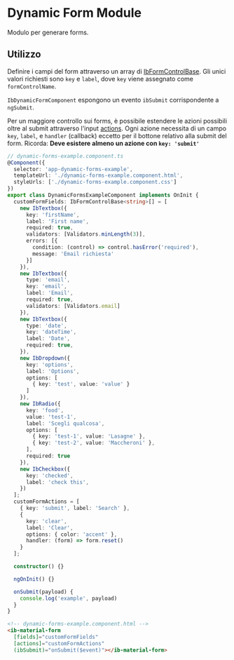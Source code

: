 # Dynamic Form Module

Modulo per generare forms.

## Utilizzo

Definire i campi del form attraverso un array di [IbFormControlBase](/classes/IbFormControlBase.html). Gli unici valori richiesti sono `key` e `label`, dove `key` viene assegnato come `formControlName`.

`IbDynamicFormComponent` espongono un evento `ibSubmit` corrispondente a `ngSubmit`.

Per un maggiore controllo sui forms, è possibile estendere le azioni possibili oltre al submit attraverso l'input [actions](/interfaces/FormAction.html).
Ogni azione necessita di un campo `key`, `label`, e `handler` (callback) eccetto per il bottone relativo alla submit del form. Ricorda: **Deve esistere almeno un azione con `key: 'submit'`**

```typescript
// dynamic-forms-example.component.ts
@Component({
  selector: 'app-dynamic-forms-example',
  templateUrl: './dynamic-forms-example.component.html',
  styleUrls: ['./dynamic-forms-example.component.css']
})
export class DynamicFormsExampleComponent implements OnInit {
  customFormFields: IbFormControlBase<string>[] = [
    new IbTextbox({
      key: 'firstName',
      label: 'First name',
      required: true,
      validators: [Validators.minLength(3)],
      errors: [{
        condition: (control) => control.hasError('required'),
        message: 'Email richiesta'
      }]
    }),
    new IbTextbox({
      type: 'email',
      key: 'email',
      label: 'Email',
      required: true,
      validators: [Validators.email]
    }),
    new IbTextbox({
      type: 'date',
      key: 'dateTime',
      label: 'Date',
      required: true,
    }),
    new IbDropdown({
      key: 'options',
      label: 'Options',
      options: [
        { key: 'test', value: 'value' }
      ]
    }),
    new IbRadio({
      key: 'food',
      value: 'test-1',
      label: 'Scegli qualcosa',
      options: [
        { key: 'test-1', value: 'Lasagne' },
        { key: 'test-2', value: 'Maccheroni' },
      ],
      required: true
    }),
    new IbCheckbox({
      key: 'checked',
      label: 'check this',
    })
  ];
  customFormActions = [
    { key: 'submit', label: 'Search' },
    {
      key: 'clear',
      label: 'Clear',
      options: { color: 'accent' },
      handler: (form) => form.reset()
    }
  ];

  constructor() {}

  ngOnInit() {}

  onSubmit(payload) {
    console.log('example', payload)
  }
}
```

```html
<!-- dynamic-forms-example.component.html -->
<ib-material-form
  [fields]="customFormFields"
  [actions]="customFormActions"
  (ibSubmit)="onSubmit($event)"></ib-material-form>
```
